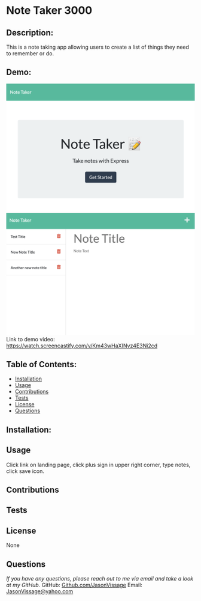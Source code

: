 # Note Taker 3000
## Description:
This is a note taking app allowing users to create a list of things they need to remember or do. 

## Demo: 
![Demo-pic](./note_taker1.png)
![Demo-pic](./note_taker2.png)
Link to demo video:
https://watch.screencastify.com/v/Km43wHaXINvz4E3Ni2cd
## Table of Contents:

- [Installation](#installation)
- [Usage](#usage)
- [Contributions](#contributions)
- [Tests](#tests)
- [License](#license)
- [Questions](#questions)

## Installation:

## Usage
Click link on landing page, click plus sign in upper right corner, type notes, click save icon. 
## Contributions

## Tests

## License

None
## Questions
*If you have any questions, please reach out to me via email and take a look at my GitHub.*
GitHub: <a href="https://github.com/JasonVissage">Github.com/JasonVissage</a>
Email: <a href="mailto:JasonVissage@yahoo.com">JasonVissage@yahoo.com</a>
